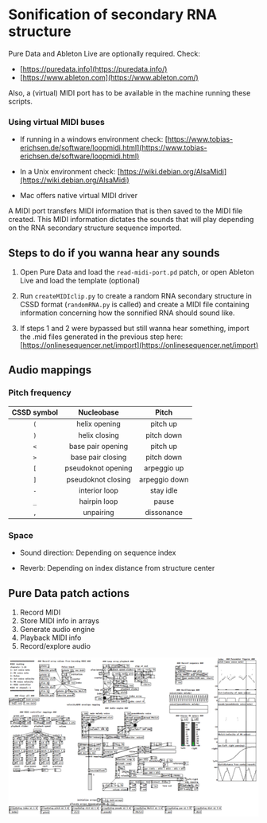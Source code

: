 # Sonification of secondary RNA structure

Pure Data and Ableton Live are optionally required. Check:
- [https://puredata.info](https://puredata.info/)
- [https://www.ableton.com](https://www.ableton.com/)

Also, a (virtual) MIDI port has to be available in the machine running these scripts.

### Using virtual MIDI buses

- If running in a windows environment check:
[https://www.tobias-erichsen.de/software/loopmidi.html](https://www.tobias-erichsen.de/software/loopmidi.html)

- In a Unix environment check:
[https://wiki.debian.org/AlsaMidi](https://wiki.debian.org/AlsaMidi)

- Mac offers native virtual MIDI driver


A MIDI port transfers MIDI information that is then saved to the MIDI file created.
This MIDI information dictates the sounds that will play depending on the RNA secondary structure sequence imported.

## Steps to do if you wanna hear any sounds

1. Open Pure Data and load the `read-midi-port.pd` patch, or open Ableton Live and load the template (optional)

2. Run `createMIDIclip.py` to create a random  RNA secondary structure in CSSD format (`randomRNA.py` is called) and create a MIDI file containing information concerning how the sonnified RNA should sound like.
3. If steps 1 and 2 were bypassed but still wanna hear something, import the .mid files generated in the previous step here: [https://onlinesequencer.net/import](https://onlinesequencer.net/import)

## Audio mappings

### Pitch frequency

| CSSD symbol | Nucleobase         | Pitch         |
| :--------:  |:------------------:| :------------:|
| `(`         | helix opening      | pitch up      |
| `)`         | helix closing      | pitch down    |
| `<`         | base pair opening  | pitch up      |
| `>`         | base pair closing  | pitch down    |
| `[`         | pseudoknot opening | arpeggio up   |
| `]`         | pseudoknot closing | arpeggio down |
| `-`         | interior loop      | stay idle     |
| `_`         | hairpin loop       | pause         |
| `,`         | unpairing          | dissonance    |

### Space

- Sound direction: Depending on sequence index
  
- Reverb: Depending on index distance from structure center

## Pure Data patch actions

1. Record MIDI
2. Store MIDI info in arrays
3. Generate audio engine
4. Playback MIDI info
5. Record/explore audio

![Pure data patch](/images/pdPatch.PNG)
